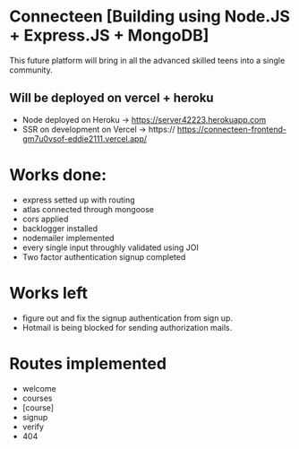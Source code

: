 # Connecteen [Building using Node.JS + Express.JS + MongoDB]

This future platform will bring in all the advanced skilled teens into a single community.

## Will be deployed on vercel + heroku

- Node deployed on Heroku
 → https://server42223.herokuapp.com
- SSR on development on Vercel
 → https:// https://connecteen-frontend-gm7u0vsof-eddie2111.vercel.app/

# Works done:
- express setted up with routing
- atlas connected through mongoose
- cors applied
- backlogger installed
- nodemailer implemented
- every single input throughly validated using JOI
- Two factor authentication signup completed

# Works left
- figure out and fix the signup authentication from sign up.
- Hotmail is being blocked for sending authorization mails.

# Routes implemented
- welcome
- courses
- [course]
- signup
- verify
- 404
